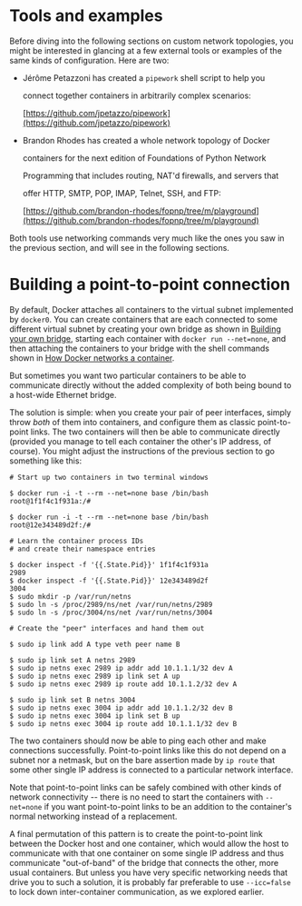 <!--[metadata]>
+++
draft=true
title = "Tools and Examples"
keywords = ["docker, bridge, docker0, network"]
[menu.engine]
parent = "smn_networking"
+++
<![end-metadata]-->

<!--[metadata]>
Dave Tucker instructed remove this.  We may want to add it back in later under another form. Labeled DRAFT for now. Won't be built.
<![end-metadata]-->

# Tools and examples
Before diving into the following sections on custom network topologies, you might be interested in glancing at a few external tools or examples of the same kinds of configuration.  Here are two:
- Jérôme Petazzoni has created a `pipework` shell script to help you

  connect together containers in arbitrarily complex scenarios:

  [https://github.com/jpetazzo/pipework](https://github.com/jpetazzo/pipework)

- Brandon Rhodes has created a whole network topology of Docker

  containers for the next edition of Foundations of Python Network

  Programming that includes routing, NAT'd firewalls, and servers that

  offer HTTP, SMTP, POP, IMAP, Telnet, SSH, and FTP:

  [https://github.com/brandon-rhodes/fopnp/tree/m/playground](https://github.com/brandon-rhodes/fopnp/tree/m/playground)

Both tools use networking commands very much like the ones you saw in the previous section, and will see in the following sections.

# Building a point-to-point connection
<a name="point-to-point"></a>

By default, Docker attaches all containers to the virtual subnet implemented by `docker0`.  You can create containers that are each connected to some different virtual subnet by creating your own bridge as shown in [Building your own bridge](#bridge-building), starting each container with `docker run --net=none`, and then attaching the containers to your bridge with the shell commands shown in [How Docker networks a container](#container-networking).

But sometimes you want two particular containers to be able to communicate directly without the added complexity of both being bound to a host-wide Ethernet bridge.

The solution is simple: when you create your pair of peer interfaces, simply throw _both_ of them into containers, and configure them as classic point-to-point links.  The two containers will then be able to communicate directly (provided you manage to tell each container the other's IP address, of course).  You might adjust the instructions of the previous section to go something like this:

```
# Start up two containers in two terminal windows

$ docker run -i -t --rm --net=none base /bin/bash
root@1f1f4c1f931a:/#

$ docker run -i -t --rm --net=none base /bin/bash
root@12e343489d2f:/#

# Learn the container process IDs
# and create their namespace entries

$ docker inspect -f '{{.State.Pid}}' 1f1f4c1f931a
2989
$ docker inspect -f '{{.State.Pid}}' 12e343489d2f
3004
$ sudo mkdir -p /var/run/netns
$ sudo ln -s /proc/2989/ns/net /var/run/netns/2989
$ sudo ln -s /proc/3004/ns/net /var/run/netns/3004

# Create the "peer" interfaces and hand them out

$ sudo ip link add A type veth peer name B

$ sudo ip link set A netns 2989
$ sudo ip netns exec 2989 ip addr add 10.1.1.1/32 dev A
$ sudo ip netns exec 2989 ip link set A up
$ sudo ip netns exec 2989 ip route add 10.1.1.2/32 dev A

$ sudo ip link set B netns 3004
$ sudo ip netns exec 3004 ip addr add 10.1.1.2/32 dev B
$ sudo ip netns exec 3004 ip link set B up
$ sudo ip netns exec 3004 ip route add 10.1.1.1/32 dev B
```

The two containers should now be able to ping each other and make connections successfully.  Point-to-point links like this do not depend on a subnet nor a netmask, but on the bare assertion made by `ip route` that some other single IP address is connected to a particular network interface.

Note that point-to-point links can be safely combined with other kinds of network connectivity -- there is no need to start the containers with `--net=none` if you want point-to-point links to be an addition to the container's normal networking instead of a replacement.

A final permutation of this pattern is to create the point-to-point link between the Docker host and one container, which would allow the host to communicate with that one container on some single IP address and thus communicate "out-of-band" of the bridge that connects the other, more usual containers.  But unless you have very specific networking needs that drive you to such a solution, it is probably far preferable to use `--icc=false` to lock down inter-container communication, as we explored earlier.
